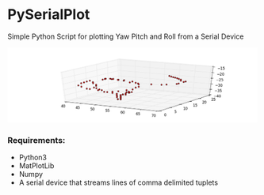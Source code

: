# PySerialPlot
Simple Python Script for plotting Yaw Pitch and Roll from a Serial Device

![Demo Image](/demo.png)


### Requirements:
* Python3
* MatPlotLib
* Numpy
* A serial device that streams lines of comma delimited tuplets
